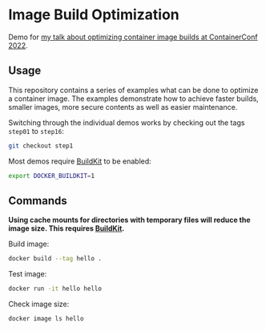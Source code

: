 # Image Build Optimization

Demo for [my talk about optimizing container image builds at ContainerConf 2022]().

## Usage

This repository contains a series of examples what can be done to optimize a container image. The examples demonstrate how to achieve faster builds, smaller images, more secure contents as well as easier maintenance.

Switching through the individual demos works by checking out the tags `step01` to `step16`:

```bash
git checkout step1
```

Most demos require [BuildKit](https://github.com/moby/buildkit) to be enabled:

```bash
export DOCKER_BUILDKIT=1
```

## Commands

**Using cache mounts for directories with temporary files will reduce the image size. This requires [BuildKit](https://github.com/moby/buildkit).**

Build image:

```bash
docker build --tag hello .
```

Test image:

```bash
docker run -it hello hello
```

Check image size:

```bash
docker image ls hello
```
